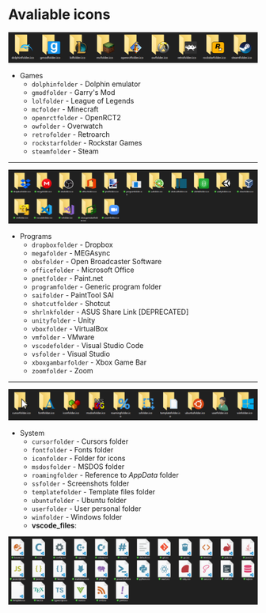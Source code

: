 # Avaliable icons

![Preview image](./games/preview.png)

* Games
  * `dolphinfolder` - Dolphin emulator
  * `gmodfolder` - Garry's Mod
  * `lolfolder` - League of Legends
  * `mcfolder` - Minecraft
  * `openrctfolder` - OpenRCT2
  * `owfolder` - Overwatch
  * `retrofolder` - Retroarch
  * `rockstarfolder` - Rockstar Games
  * `steamfolder` - Steam

---

![Preview image](./programs/preview.png)

* Programs
  * `dropboxfolder` - Dropbox
  * `megafolder` - MEGAsync
  * `obsfolder` - Open Broadcaster Software
  * `officefolder` - Microsoft Office
  * `pnetfolder` - Paint<span>.net
  * `programfolder` - Generic program folder
  * `saifolder` - PaintTool SAI
  * `shotcutfolder` - Shotcut
  * `shrlnkfolder` - ASUS Share Link [DEPRECATED]
  * `unityfolder` - Unity
  * `vboxfolder` - VirtualBox
  * `vmfolder` - VMware
  * `vscodefolder` - Visual Studio Code
  * `vsfolder` - Visual Studio
  * `xboxgambarfolder` - Xbox Game Bar
  * `zoomfolder` - Zoom

---

![Preview image](./system/preview.png)

* System
  * `cursorfolder` - Cursors folder
  * `fontfolder` - Fonts folder
  * `iconfolder` - Folder for icons
  * `msdosfolder` - MSDOS folder
  * `roamingfolder` - Reference to _AppData_ folder
  * `ssfolder` - Screenshots folder
  * `templatefolder` - Template files folder
  * `ubuntufolder` - Ubuntu folder
  * `userfolder` - User personal folder
  * `winfolder` - Windows folder
  * **vscode_files**:

![Preview image](./system/vscode_files/preview.png)
